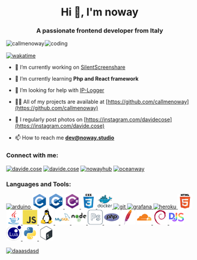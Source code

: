 <!---![logo](https://github.com/callmenoway/callmenoway/blob/main/Github%20Banner.jpg)--->
<h1 align="center">Hi 👋, I'm noway</h1>
<h3 align="center">A passionate frontend developer from Italy</h3>
<img align="right" alt="coding" width="400" src="https://cdn.discordapp.com/attachments/1026197121663258705/1091825147125715055/giphy.gif">
<p align="left"> <img src="https://komarev.com/ghpvc/?username=callmenoway&label=Profile%20views&color=0e75b6&style=flat" alt="callmenoway" /> </p>

<a href="https://instagram.com/davide.cose" target="blank"><img align="center" src="Https://raw.githubusercontent.com/rahuldkjain/github-profile-readme-generator/master/src/images/icons/Social/facebook.svg](https://wakatime.com/badge/user/018cbc0e-79a9-41de-9ed4-11395b70eafd.svg)" alt="wakatime" height="30" width="40" /></a>
- 🔭 I’m currently working on [SilentScreenshare](https://github.com/callmenoway/SilentScreenshare)

- 🌱 I’m currently learning **Php and React framework**

- 🤝 I’m looking for help with [IP-Logger](https://github.com/callmenoway/IP-Logger)

- 👨‍💻 All of my projects are available at [https://github.com/callmenoway](https://github.com/callmenoway)

- 📝 I regularly post photos on [https://instagram.com/davidecose](https://instagram.com/davide.cose)

- 📫 How to reach me **dev@noway.studio**

<h3 align="left">Connect with me:</h3>
<p align="left">
<a href="https://fb.com/davide.cose" target="blank"><img align="center" src="https://raw.githubusercontent.com/rahuldkjain/github-profile-readme-generator/master/src/images/icons/Social/facebook.svg" alt="davide.cose" height="30" width="40" /></a>
<a href="https://instagram.com/davide.cose" target="blank"><img align="center" src="https://raw.githubusercontent.com/rahuldkjain/github-profile-readme-generator/master/src/images/icons/Social/instagram.svg" alt="davide.cose" height="30" width="40" /></a>
<a href="https://www.youtube.com/c/nowayhub" target="blank"><img align="center" src="https://raw.githubusercontent.com/rahuldkjain/github-profile-readme-generator/master/src/images/icons/Social/youtube.svg" alt="nowayhub" height="30" width="40" /></a>
<a href="https://discord.gg/westrp" target="blank"><img align="center" src="https://raw.githubusercontent.com/rahuldkjain/github-profile-readme-generator/master/src/images/icons/Social/discord.svg" alt="oceanway" height="30" width="40" /></a> 
</p>

<h3 align="left">Languages and Tools:</h3>
<a href="https://www.arduino.cc/" target="_blank" rel="noreferrer"> <img src="https://cdn.worldvectorlogo.com/logos/arduino-1.svg" alt="arduino" width="40" height="40"/> </a> <a href="https://www.cprogramming.com/" target="_blank" rel="noreferrer"> <img src="https://raw.githubusercontent.com/devicons/devicon/master/icons/c/c-original.svg" alt="c" width="40" height="40"/> </a> <a href="https://www.w3schools.com/cpp/" target="_blank" rel="noreferrer"> <img src="https://raw.githubusercontent.com/devicons/devicon/master/icons/cplusplus/cplusplus-original.svg" alt="cplusplus" width="40" height="40"/> </a> <a href="https://www.w3schools.com/cs/" target="_blank" rel="noreferrer"> <img src="https://raw.githubusercontent.com/devicons/devicon/master/icons/csharp/csharp-original.svg" alt="csharp" width="40" height="40"/> </a> <a href="https://www.w3schools.com/css/" target="_blank" rel="noreferrer"> <img src="https://raw.githubusercontent.com/devicons/devicon/master/icons/css3/css3-original-wordmark.svg" alt="css3" width="40" height="40"/> </a> <a href="https://www.docker.com/" target="_blank" rel="noreferrer"> <img src="https://raw.githubusercontent.com/devicons/devicon/master/icons/docker/docker-original-wordmark.svg" alt="docker" width="40" height="40"/> </a> <a href="https://git-scm.com/" target="_blank" rel="noreferrer"> <img src="https://www.vectorlogo.zone/logos/git-scm/git-scm-icon.svg" alt="git" width="40" height="40"/> </a> <a href="https://grafana.com" target="_blank" rel="noreferrer"> <img src="https://www.vectorlogo.zone/logos/grafana/grafana-icon.svg" alt="grafana" width="40" height="40"/> </a> <a href="https://heroku.com" target="_blank" rel="noreferrer"> <img src="https://www.vectorlogo.zone/logos/heroku/heroku-icon.svg" alt="heroku" width="40" height="40"/> </a> <a href="https://www.w3.org/html/" target="_blank" rel="noreferrer"> <img src="https://raw.githubusercontent.com/devicons/devicon/master/icons/html5/html5-original-wordmark.svg" alt="html5" width="40" height="40"/> </a> <a href="https://www.java.com" target="_blank" rel="noreferrer"> <img src="https://raw.githubusercontent.com/devicons/devicon/master/icons/java/java-original.svg" alt="java" width="40" height="40"/> </a> <a href="https://developer.mozilla.org/en-US/docs/Web/JavaScript" target="_blank" rel="noreferrer"> <img src="https://raw.githubusercontent.com/devicons/devicon/master/icons/javascript/javascript-original.svg" alt="javascript" width="40" height="40"/> </a> <a href="https://www.linux.org/" target="_blank" rel="noreferrer"> <img src="https://raw.githubusercontent.com/devicons/devicon/master/icons/linux/linux-original.svg" alt="linux" width="40" height="40"/> </a> <a href="https://www.mysql.com/" target="_blank" rel="noreferrer"> <img src="https://raw.githubusercontent.com/devicons/devicon/master/icons/mysql/mysql-original-wordmark.svg" alt="mysql" width="40" height="40"/> </a> <a href="https://nodejs.org" target="_blank" rel="noreferrer"> <img src="https://raw.githubusercontent.com/devicons/devicon/master/icons/nodejs/nodejs-original-wordmark.svg" alt="nodejs" width="40" height="40"/> </a> <a href="https://www.photoshop.com/en" target="_blank" rel="noreferrer"> <img src="https://raw.githubusercontent.com/devicons/devicon/master/icons/photoshop/photoshop-line.svg" alt="photoshop" width="40" height="40"/> </a> <a href="https://www.php.net" target="_blank" rel="noreferrer"> <img src="https://raw.githubusercontent.com/devicons/devicon/master/icons/php/php-original.svg" alt="php" width="40" height="40"/> </a>  <img src="https://raw.githubusercontent.com/devicons/devicon/master/icons/apache/apache-original.svg" alt="apache" width="40" height="40"/> </a> <a href="https://apache.com/" target="_blank" rel="noreferrer"> <img src="https://raw.githubusercontent.com/devicons/devicon/master/icons/cloudflare/cloudflare-original.svg" alt="cloudflare" width="40" height="40"/> </a> <a href="https://cloudflare.com/" target="_blank" rel="noreferrer"> <img src="https://raw.githubusercontent.com/devicons/devicon/master/icons/debian/debian-original.svg" alt="debian" width="40" height="40"/> </a> <a href="https://debian.com/" target="_blank" rel="noreferrer"> <img src="https://raw.githubusercontent.com/devicons/devicon/master/icons/discordjs/discordjs-original.svg" alt="discordjs" width="40" height="40"/> </a> <a href="https://discordjs.com/" target="_blank" rel="noreferrer"> <img src="https://raw.githubusercontent.com/devicons/devicon/master/icons/lua/lua-original.svg" alt="lua" width="40" height="40"/> </a> <a href="https://lua.com/" target="_blank" rel="noreferrer"> <a href="https://www.python.org" target="_blank" rel="noreferrer"> <img src="https://raw.githubusercontent.com/devicons/devicon/master/icons/python/python-original.svg" alt="python" width="40" height="40"/> </a> <a href="https://python.com/" target="_blank" rel="noreferrer"> <img src="https://raw.githubusercontent.com/devicons/devicon/master/icons/bash/bash-original.svg" alt="bash" width="40" height="40"/> </a> <a href="https://bash.com/" target="_blank" rel="noreferrer"> </p>

<a href="https://fb.com/davide.cose" target="blank"><img align="center" src="https://wakatime.com/share/@noway/0154cccf-f9fc-4c69-929b-b12d026e9948.svg" alt="daaasdasd" /></a>
